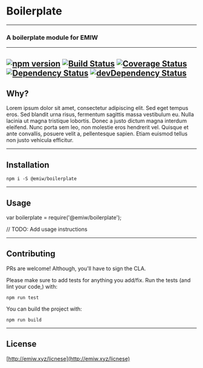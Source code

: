 # Boilerplate
---

### A boilerplate module for EMIW

---
[![npm version](https://badge.fury.io/js/%40emiw%2Fboilerplate.svg)](http://badge.fury.io/js/%40emiw%2Fboilerplate)
[![Build Status](https://travis-ci.org/emiw/boilerplate.svg)](https://travis-ci.org/emiw/boilerplate)
[![Coverage Status](https://coveralls.io/repos/emiw/boilerplate/badge.svg?branch=master&service=github)](https://coveralls.io/github/emiw/boilerplate?branch=master)
[![Dependency Status](https://david-dm.org/emiw/boilerplate.svg)](https://david-dm.org/emiw/boilerplate)
[![devDependency Status](https://david-dm.org/emiw/boilerplate/dev-status.svg)](https://david-dm.org/emiw/boilerplate#info=devDependencies)
---

## Why?

Lorem ipsum dolor sit amet, consectetur adipiscing elit. Sed eget tempus eros. Sed blandit urna risus, fermentum sagittis
massa vestibulum eu. Nulla lacinia ut magna tristique lobortis. Donec a justo dictum magna interdum eleifend. Nunc porta
sem leo, non molestie eros hendrerit vel. Quisque et ante convallis, posuere velit a, pellentesque sapien. Etiam euismod
tellus non justo vehicula efficitur.

---

## Installation

    npm i -S @emiw/boilerplate


---

## Usage

   var boilerplate = require('@emiw/boilerplate');

   // TODO: Add usage instructions



---

## Contributing

PRs are welcome! Although, you'll have to sign the CLA.

Please make sure to add tests for anything you add/fix. Run the tests (and lint your code,) with:

    npm run test


You can build the project with:

    npm run build


---

## License

[http://emiw.xyz/licnese](http://emiw.xyz/licnese)
